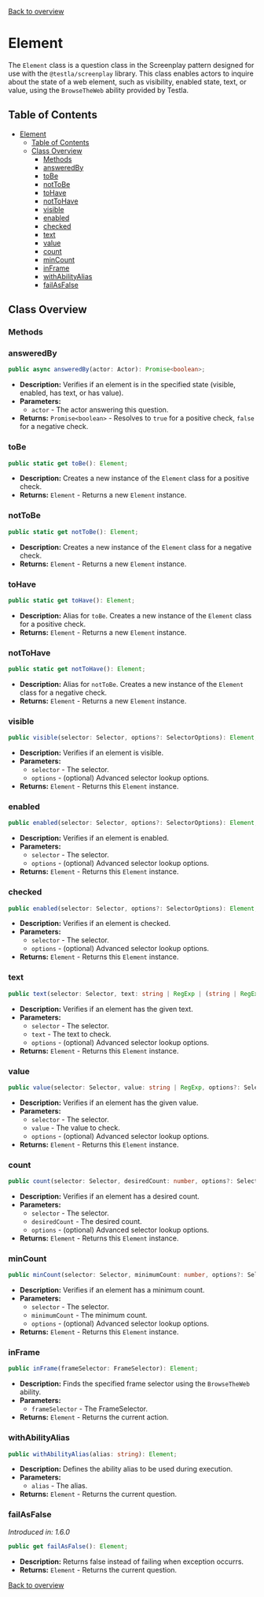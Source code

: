 [Back to overview](../../screenplay_elements.md)

# Element

The `Element` class is a question class in the Screenplay pattern designed for use with the `@testla/screenplay` library. This class enables actors to inquire about the state of a web element, such as visibility, enabled state, text, or value, using the `BrowseTheWeb` ability provided by Testla.

## Table of Contents

- [Element](#element)
  - [Table of Contents](#table-of-contents)
  - [Class Overview](#class-overview)
    - [Methods](#methods)
    - [answeredBy](#answeredby)
    - [toBe](#tobe)
    - [notToBe](#nottobe)
    - [toHave](#tohave)
    - [notToHave](#nottohave)
    - [visible](#visible)
    - [enabled](#enabled)
    - [checked](#checked)
    - [text](#text)
    - [value](#value)
    - [count](#count)
    - [minCount](#mincount)
    - [inFrame](#inframe)
    - [withAbilityAlias](#withabilityalias)
    - [failAsFalse](#failasfalse)

## Class Overview

### Methods

### answeredBy

```typescript
public async answeredBy(actor: Actor): Promise<boolean>;
```

- **Description:** Verifies if an element is in the specified state (visible, enabled, has text, or has value).
- **Parameters:**
  - `actor` - The actor answering this question.
- **Returns:** `Promise<boolean>` - Resolves to `true` for a positive check, `false` for a negative check.

### toBe

```typescript
public static get toBe(): Element;
```

- **Description:** Creates a new instance of the `Element` class for a positive check.
- **Returns:** `Element` - Returns a new `Element` instance.

### notToBe

```typescript
public static get notToBe(): Element;
```

- **Description:** Creates a new instance of the `Element` class for a negative check.
- **Returns:** `Element` - Returns a new `Element` instance.

### toHave

```typescript
public static get toHave(): Element;
```

- **Description:** Alias for `toBe`. Creates a new instance of the `Element` class for a positive check.
- **Returns:** `Element` - Returns a new `Element` instance.

### notToHave

```typescript
public static get notToHave(): Element;
```

- **Description:** Alias for `notToBe`. Creates a new instance of the `Element` class for a negative check.
- **Returns:** `Element` - Returns a new `Element` instance.

### visible

```typescript
public visible(selector: Selector, options?: SelectorOptions): Element;
```

- **Description:** Verifies if an element is visible.
- **Parameters:**
  - `selector` - The selector.
  - `options` - (optional) Advanced selector lookup options.
- **Returns:** `Element` - Returns this `Element` instance.

### enabled

```typescript
public enabled(selector: Selector, options?: SelectorOptions): Element;
```

- **Description:** Verifies if an element is enabled.
- **Parameters:**
  - `selector` - The selector.
  - `options` - (optional) Advanced selector lookup options.
- **Returns:** `Element` - Returns this `Element` instance.

### checked

```typescript
public enabled(selector: Selector, options?: SelectorOptions): Element;
```

- **Description:** Verifies if an element is checked.
- **Parameters:**
  - `selector` - The selector.
  - `options` - (optional) Advanced selector lookup options.
- **Returns:** `Element` - Returns this `Element` instance.

### text

```typescript
public text(selector: Selector, text: string | RegExp | (string | RegExp)[], options?: SelectorOptions): Element;
```

- **Description:** Verifies if an element has the given text.
- **Parameters:**
  - `selector` - The selector.
  - `text` - The text to check.
  - `options` - (optional) Advanced selector lookup options.
- **Returns:** `Element` - Returns this `Element` instance.

### value

```typescript
public value(selector: Selector, value: string | RegExp, options?: SelectorOptions): Element;
```

- **Description:** Verifies if an element has the given value.
- **Parameters:**
  - `selector` - The selector.
  - `value` - The value to check.
  - `options` - (optional) Advanced selector lookup options.
- **Returns:** `Element` - Returns this `Element` instance.

### count

```typescript
public count(selector: Selector, desiredCount: number, options?: SelectorOptions): Element;
```

- **Description:** Verifies if an element has a desired count.
- **Parameters:**
  - `selector` - The selector.
  - `desiredCount` - The desired count.
  - `options` - (optional) Advanced selector lookup options.
- **Returns:** `Element` - Returns this `Element` instance.

### minCount

```typescript
public minCount(selector: Selector, minimumCount: number, options?: SelectorOptions): Element;
```

- **Description:** Verifies if an element has a minimum count.
- **Parameters:**
  - `selector` - The selector.
  - `minimumCount` - The minimum count.
  - `options` - (optional) Advanced selector lookup options.
- **Returns:** `Element` - Returns this `Element` instance.

### inFrame

```typescript
public inFrame(frameSelector: FrameSelector): Element;
```

- **Description:** Finds the specified frame selector using the `BrowseTheWeb` ability.
- **Parameters:**
  - `frameSelector` - The FrameSelector.
- **Returns:** `Element` - Returns the current action.

### withAbilityAlias

```typescript
public withAbilityAlias(alias: string): Element;
```

- **Description:** Defines the ability alias to be used during execution.
- **Parameters:**
  - `alias` - The alias.
- **Returns:** `Element` - Returns the current question.

### failAsFalse

*Introduced in: 1.6.0*

```typescript
public get failAsFalse(): Element;
```

- **Description:** Returns false instead of failing when exception occurrs.
- **Returns:** `Element` - Returns the current question.

[Back to overview](../../screenplay_elements.md)